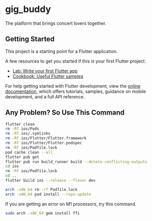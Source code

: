 # gig_buddy

The platform that brings concert lovers together.

## Getting Started

This project is a starting point for a Flutter application.

A few resources to get you started if this is your first Flutter project:

- [Lab: Write your first Flutter app](https://docs.flutter.dev/get-started/codelab)
- [Cookbook: Useful Flutter samples](https://docs.flutter.dev/cookbook)

For help getting started with Flutter development, view the
[online documentation](https://docs.flutter.dev/), which offers tutorials,
samples, guidance on mobile development, and a full API reference.

## Any Problem? So Use This Command

```bash
flutter clean
rm -Rf ios/Pods
rm -Rf ios/.symlinks
rm -Rf ios/Flutter/Flutter.framework
rm -Rf ios/Flutter/Flutter.podspec
rm -Rf ios/Podfile.lock
pod cache clean --all
flutter pub get
flutter pub run build_runner build --delete-conflicting-outputs
cd ios
rm -Rf ios/Podfile.lock
cd ..
flutter build ios --release --flavor dev
```

```bash
arch -x86_64 rm -rf Podfile.lock
arch -x86_64 pod install --repo-update
```

If you are getting an error on M1 processors, try this command.

```bash
sudo arch -x86_64 gem install ffi
```
